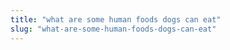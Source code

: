 ```yaml
---
title: "what are some human foods dogs can eat"
slug: "what-are-some-human-foods-dogs-can-eat"
---
```


